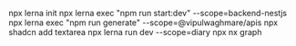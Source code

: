 npx lerna init
npx lerna exec "npm run start:dev" --scope=backend-nestjs
npx lerna exec "npm run generate" --scope=@vipulwaghmare/apis
npx shadcn add textarea
npx lerna run dev --scope=diary
npx nx graph
